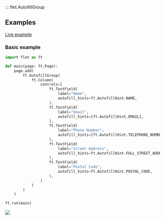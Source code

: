 ::: flet.AutofillGroup

## Examples

[Live example](https://flet-controls-gallery.fly.dev/input/autofillgroup)

### Basic example



```python
import flet as ft

def main(page: ft.Page):
    page.add(
        ft.AutofillGroup(
            ft.Column(
                controls=[
                    ft.TextField(
                        label="Name",
                        autofill_hints=ft.AutofillHint.NAME,
                    ),
                    ft.TextField(
                        label="Email",
                        autofill_hints=[ft.AutofillHint.EMAIL],
                    ),
                    ft.TextField(
                        label="Phone Number",
                        autofill_hints=[ft.AutofillHint.TELEPHONE_NUMBER],
                    ),
                    ft.TextField(
                        label="Street Address",
                        autofill_hints=ft.AutofillHint.FULL_STREET_ADDRESS,
                    ),
                    ft.TextField(
                        label="Postal Code",
                        autofill_hints=ft.AutofillHint.POSTAL_CODE,
                    ),
                ]
            )
        )
    )

ft.run(main)
```



<img src="/img/docs/controls/autofillgroup/autofillgroup-example.gif" className="screenshot-40"/>
